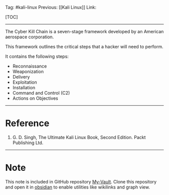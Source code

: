 Tag: #kali-linux 
Previous: [[Kali Linux]]
Link: 

[TOC]

---

The Cyber Kill Chain is a seven-stage framework developed by an American aerospace corporation.

This framework outlines the critical steps that a hacker will need to perform.

It contains the following steps:

- Reconnaissance
- Weaponization
- Delivery
- Exploitation
- Installation
- Command and Control (C2)
- Actions on Objectives

---

# Reference

1. G. D. Singh, The Ultimate Kali Linux Book, Second Edition. Packt Publishing Ltd.

---

# Note

This note is included in GitHub repository [My-Vault](https://github.com/LittleD3092/My-Vault.git). Clone this repository and open it in [obsidian](https://obsidian.md/) to enable utilities like wikilinks and graph view.